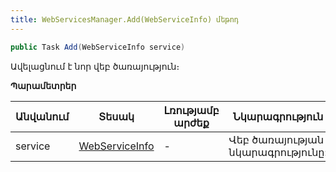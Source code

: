 ```yaml
---
title: WebServicesManager.Add(WebServiceInfo) մեթոդ
---
```


```c#
public Task Add(WebServiceInfo service)
```

Ավելացնում է նոր վեբ ծառայություն։

**Պարամետրեր**

| Անվանում | Տեսակ | Լռությամբ արժեք | Նկարագրություն |
|-----------|-------|-----------------|----------------|
| service | [WebServiceInfo](../../types/WebServiceInfo.md) | - | Վեբ ծառայության նկարագրությունը: |
